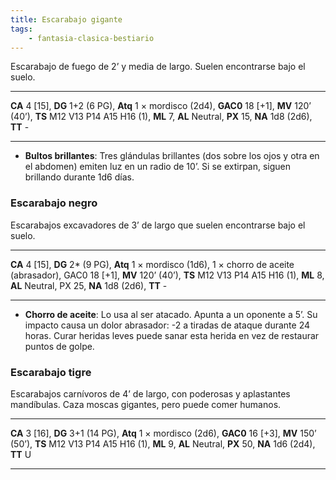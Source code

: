 ```yaml
---
title: Escarabajo gigante
tags:
    - fantasia-clasica-bestiario
---
```

Escarabajo de fuego de 2’ y media de largo. Suelen encontrarse bajo el suelo.
___
**CA** 4 [15], **DG** 1+2 (6 PG), **Atq** 1 × mordisco (2d4), **GAC0** 18 [+1], **MV** 120’ (40’), **TS** M12 V13 P14 A15 H16 (1), **ML** 7, **AL** Neutral, **PX** 15, **NA** 1d8 (2d6), **TT** -
___
- **Bultos brillantes**: Tres glándulas brillantes (dos sobre los ojos y otra en el abdomen) emiten luz en un radio de 10’. Si se extirpan, siguen brillando durante 1d6 días.

### Escarabajo negro
Escarabajos excavadores de 3’ de largo que suelen encontrarse bajo el suelo.
___
**CA** 4 [15], **DG** 2\* (9 PG), **Atq** 1 × mordisco (1d6), 1 × chorro de aceite (abrasador), GAC0 18 [+1], **MV** 120’ (40’), **TS** M12 V13 P14 A15 H16 (1), **ML** 8, **AL** Neutral, PX 25, **NA** 1d8 (2d6), **TT** -
___
- **Chorro de aceite**: Lo usa al ser atacado. Apunta a un oponente a 5’. Su impacto causa un dolor abrasador: -2 a tiradas de ataque durante 24 horas. Curar heridas leves puede sanar esta herida en vez de restaurar puntos de golpe.


### Escarabajo tigre
Escarabajos carnívoros de 4’ de largo, con poderosas y aplastantes mandíbulas. Caza moscas gigantes, pero puede comer humanos.
___
**CA** 3 [16], **DG** 3+1 (14 PG), **Atq** 1 × mordisco (2d6), **GAC0** 16 [+3], **MV** 150’ (50’), **TS** M12 V13 P14 A15 H16 (1), **ML** 9, **AL** Neutral, **PX** 50, **NA** 1d6 (2d4), **TT** U
___
